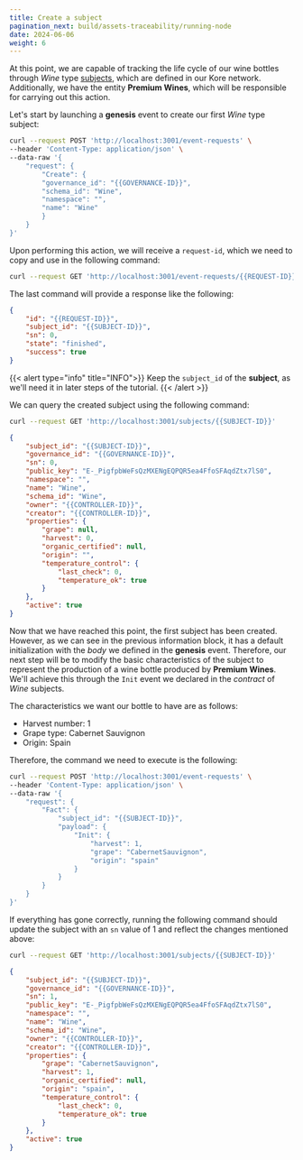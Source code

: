 ```yaml
---
title: Create a subject
pagination_next: build/assets-traceability/running-node
date: 2024-06-06
weight: 6
---
```

At this point, we are capable of tracking the life cycle of our wine bottles through *Wine* type [subjects](../../discover/subjects.md), which are defined in our Kore network. Additionally, we have the entity **Premium Wines**, which will be responsible for carrying out this action.

Let's start by launching a **genesis** event to create our first *Wine* type subject:

```bash
curl --request POST 'http://localhost:3001/event-requests' \
--header 'Content-Type: application/json' \
--data-raw '{
    "request": {
        "Create": {
        "governance_id": "{{GOVERNANCE-ID}}",
        "schema_id": "Wine",
        "namespace": "",
        "name": "Wine"
        }
    }
}'
```

Upon performing this action, we will receive a `request-id`, which we need to copy and use in the following command:

```bash
curl --request GET 'http://localhost:3001/event-requests/{{REQUEST-ID}}/state'
```

The last command will provide a response like the following:

```json
{
    "id": "{{REQUEST-ID}}",
    "subject_id": "{{SUBJECT-ID}}",
    "sn": 0,
    "state": "finished",
    "success": true
}
```

{{< alert type="info" title="INFO">}}
Keep the `subject_id` of the **subject**, as we'll need it in later steps of the tutorial.
{{< /alert >}}

We can query the created subject using the following command:

```bash
curl --request GET 'http://localhost:3001/subjects/{{SUBJECT-ID}}'
```

```json
{
    "subject_id": "{{SUBJECT-ID}}",
    "governance_id": "{{GOVERNANCE-ID}}",
    "sn": 0,
    "public_key": "E-_PigfpbWeFsQzMXENgEQPQR5ea4FfoSFAqdZtx7lS0",
    "namespace": "",
    "name": "Wine",
    "schema_id": "Wine",
    "owner": "{{CONTROLLER-ID}}",
    "creator": "{{CONTROLLER-ID}}",
    "properties": {
        "grape": null,
        "harvest": 0,
        "organic_certified": null,
        "origin": "",
        "temperature_control": {
            "last_check": 0,
            "temperature_ok": true
        }
    },
    "active": true
}
```

Now that we have reached this point, the first subject has been created. However, as we can see in the previous information block, it has a default initialization with the *body* we defined in the **genesis** event. Therefore, our next step will be to modify the basic characteristics of the subject to represent the production of a wine bottle produced by **Premium Wines**. We'll achieve this through the `Init` event we declared in the *contract* of *Wine* subjects.

The characteristics we want our bottle to have are as follows:
* Harvest number: 1
* Grape type: Cabernet Sauvignon
* Origin: Spain

Therefore, the command we need to execute is the following:

```bash
curl --request POST 'http://localhost:3001/event-requests' \
--header 'Content-Type: application/json' \
--data-raw '{
    "request": {
        "Fact": {
            "subject_id": "{{SUBJECT-ID}}",
            "payload": {
                "Init": {
                    "harvest": 1,
                    "grape": "CabernetSauvignon",
                    "origin": "spain"
                }
            }
        }
    }
}'
```

If everything has gone correctly, running the following command should update the subject with an `sn` value of 1 and reflect the changes mentioned above:

```bash
curl --request GET 'http://localhost:3001/subjects/{{SUBJECT-ID}}'
```

```json
{
    "subject_id": "{{SUBJECT-ID}}",
    "governance_id": "{{GOVERNANCE-ID}}",
    "sn": 1,
    "public_key": "E-_PigfpbWeFsQzMXENgEQPQR5ea4FfoSFAqdZtx7lS0",
    "namespace": "",
    "name": "Wine",
    "schema_id": "Wine",
    "owner": "{{CONTROLLER-ID}}",
    "creator": "{{CONTROLLER-ID}}",
    "properties": {
        "grape": "CabernetSauvignon",
        "harvest": 1,
        "organic_certified": null,
        "origin": "spain",
        "temperature_control": {
            "last_check": 0,
            "temperature_ok": true
        }
    },
    "active": true
}
```